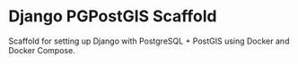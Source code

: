 # Django PGPostGIS Scaffold

Scaffold for setting up Django with PostgreSQL + PostGIS using Docker and Docker Compose.

